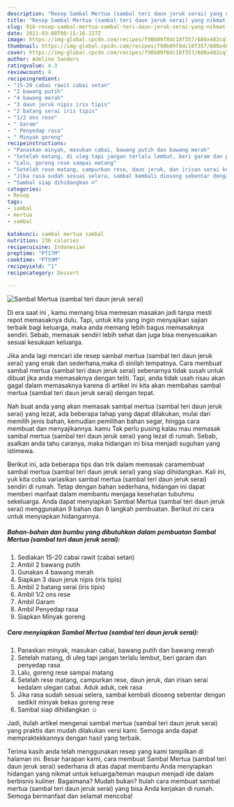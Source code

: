 ```yaml
---
description: "Resep Sambal Mertua (sambal teri daun jeruk serai) yang nikmat Untuk Jualan"
title: "Resep Sambal Mertua (sambal teri daun jeruk serai) yang nikmat Untuk Jualan"
slug: 916-resep-sambal-mertua-sambal-teri-daun-jeruk-serai-yang-nikmat-untuk-jualan
date: 2021-03-08T00:15:16.127Z
image: https://img-global.cpcdn.com/recipes/f90b09f8dc18f357/680x482cq70/sambal-mertua-sambal-teri-daun-jeruk-serai-foto-resep-utama.jpg
thumbnail: https://img-global.cpcdn.com/recipes/f90b09f8dc18f357/680x482cq70/sambal-mertua-sambal-teri-daun-jeruk-serai-foto-resep-utama.jpg
cover: https://img-global.cpcdn.com/recipes/f90b09f8dc18f357/680x482cq70/sambal-mertua-sambal-teri-daun-jeruk-serai-foto-resep-utama.jpg
author: Adeline Sanders
ratingvalue: 4.3
reviewcount: 4
recipeingredient:
- "15-20 cabai rawit cabai setan"
- "2 bawang putih"
- "4 bawang merah"
- "3 daun jeruk nipis iris tipis"
- "2 batang serai iris tipis"
- "1/2 ons rese"
- " Garam"
- " Penyedap rasa"
- " Minyak goreng"
recipeinstructions:
- "Panaskan minyak, masukan cabai, bawang putih dan bawang merah"
- "Setelah matang, di uleg tapi jangan terlalu lembut, beri garam dan penyedap rasa"
- "Lalu, goreng rese sampai matang"
- "Setelah rese matang, campurkan rese, daun jeruk, dan irisan serai kedalam ulegan cabai. Aduk aduk, cek rasa"
- "Jika rasa sudah sesuai selera, sambal kembali dioseng sebentar dengan sedikit minyak bekas goreng rese"
- "Sambal siap dihidangkan ☺️"
categories:
- Resep
tags:
- sambal
- mertua
- sambal

katakunci: sambal mertua sambal 
nutrition: 236 calories
recipecuisine: Indonesian
preptime: "PT17M"
cooktime: "PT59M"
recipeyield: "1"
recipecategory: Dessert

---
```



![Sambal Mertua (sambal teri daun jeruk serai)](https://img-global.cpcdn.com/recipes/f90b09f8dc18f357/680x482cq70/sambal-mertua-sambal-teri-daun-jeruk-serai-foto-resep-utama.jpg)

Di era  saat ini , kamu memang bisa memesan masakan jadi tanpa mesti repot memasaknya dulu. Tapi, untuk kita yang ingin menyajikan sajian terbaik bagi keluarga, maka anda memang lebih bagus memasaknya sendiri. Sebab, memasak sendiri lebih sehat dan juga bisa menyesuaikan sesuai kesukaan keluarga.

Jika anda lagi mencari ide resep sambal mertua (sambal teri daun jeruk serai) yang enak dan sederhana,maka di sinilah tempatnya. Cara membuat sambal mertua (sambal teri daun jeruk serai)  sebenarnya tidak susah untuk dibuat jika anda memasaknya dengan teliti. Tapi, anda tidak usah risau akan gagal dalam memasaknya 
karena di artikel ini kita akan membahas sambal mertua (sambal teri daun jeruk serai) dengan tepat.  



Nah buat anda yang akan memasak sambal mertua (sambal teri daun jeruk serai) yang lezat, ada beberapa tahap yang dapat dilakukan, mulai dari memilih jenis bahan, kemudian pemilihan bahan segar, hingga cara membuat dan menyajikannya. kamu Tak perlu pusing kalau mau memasak sambal mertua (sambal teri daun jeruk serai) yang lezat di rumah. Sebab, asalkan anda  tahu caranya, maka hidangan ini bisa menjadi suguhan yang istimewa.

Berikut ini, ada beberapa tips dan trik dalam memasak caramembuat sambal mertua (sambal teri daun jeruk serai) yang siap dihidangkan. Kali ini, yuk kita coba variasikan sambal mertua (sambal teri daun jeruk serai) sendiri di rumah. Tetap dengan bahan sederhana, hidangan ini dapat memberi manfaat dalam membantu menjaga kesehatan tubuhmu sekeluarga. Anda dapat menyiapkan Sambal Mertua (sambal teri daun jeruk serai) menggunakan 9 bahan dan 6 langkah pembuatan. Berikut ini cara untuk menyiapkan hidangannya.

<!--inarticleads1-->

##### Bahan-bahan dan bumbu yang dibutuhkan dalam pembuatan Sambal Mertua (sambal teri daun jeruk serai):

1. Sediakan 15-20 cabai rawit (cabai setan)
1. Ambil 2 bawang putih
1. Gunakan 4 bawang merah
1. Siapkan 3 daun jeruk nipis (iris tipis)
1. Ambil 2 batang serai (iris tipis)
1. Ambil 1/2 ons rese
1. Ambil  Garam
1. Ambil  Penyedap rasa
1. Siapkan  Minyak goreng




<!--inarticleads2-->

##### Cara menyiapkan Sambal Mertua (sambal teri daun jeruk serai):

1. Panaskan minyak, masukan cabai, bawang putih dan bawang merah
1. Setelah matang, di uleg tapi jangan terlalu lembut, beri garam dan penyedap rasa
1. Lalu, goreng rese sampai matang
1. Setelah rese matang, campurkan rese, daun jeruk, dan irisan serai kedalam ulegan cabai. Aduk aduk, cek rasa
1. Jika rasa sudah sesuai selera, sambal kembali dioseng sebentar dengan sedikit minyak bekas goreng rese
1. Sambal siap dihidangkan ☺️




Jadi, itulah artikel mengenai  sambal mertua (sambal teri daun jeruk serai)  yang praktis dan mudah dilakukan versi kami. Semoga anda dapat mempraktekkannya dengan hasil yang terbaik. 

Terima kasih anda telah menggunakan resep yang kami tampilkan di halaman ini. Besar harapan kami, cara membuat  Sambal Mertua (sambal teri daun jeruk serai) sederhana di atas dapat membantu Anda menyiapkan hidangan yang nikmat untuk keluarga/teman maupun menjadi ide dalam berbisnis kuliner. Bagaimana? Mudah bukan? Itulah cara membuat sambal mertua (sambal teri daun jeruk serai) yang bisa Anda kerjakan di rumah. Semoga bermanfaat dan selamat mencoba!


